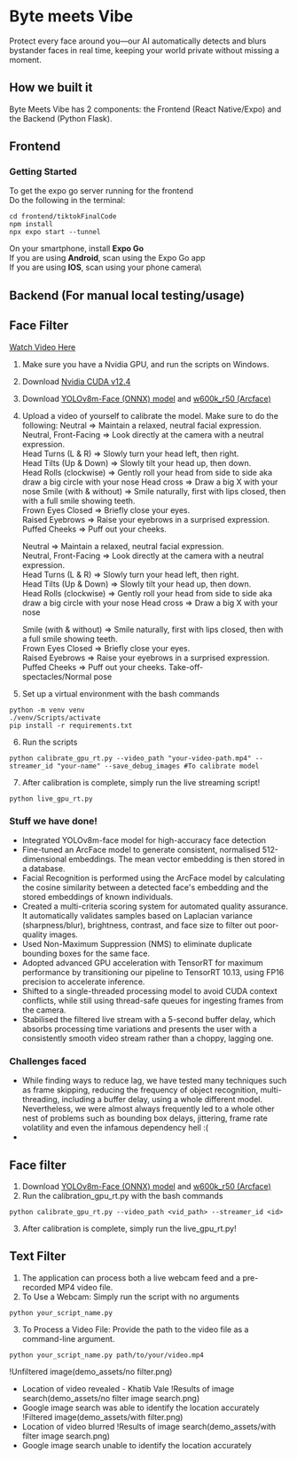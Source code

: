 # Byte meets Vibe

Protect every face around you—our AI automatically detects and blurs bystander faces in real time, keeping your world private without missing a moment.

## How we built it
Byte Meets Vibe has 2 components: the Frontend (React Native/Expo) and the Backend (Python Flask).

## Frontend

### Getting Started
To get the expo go server running for the frontend\
Do the following in the terminal: 
```
cd frontend/tiktokFinalCode
npm install
npx expo start --tunnel
```
On your smartphone, install **Expo Go** \
If you are using **Android**, scan using the Expo Go app\
If you are using **IOS**, scan using your phone camera\

## Backend (For manual local testing/usage)

## Face Filter
[Watch Video Here](https://youtu.be/RJbfGNuO_y8)
1. Make sure you have a Nvidia GPU, and run the scripts on Windows.
2. Download [Nvidia CUDA v12.4](https://developer.nvidia.com/cuda-12-4-1-download-archive?target_os=Windows&target_arch=x86_64&target_version=11&target_type=exe_local)  
3. Download [YOLOv8m-Face (ONNX) model](https://github.com/lindevs/yolov8-face) and [w600k_r50 (Arcface)](https://huggingface.co/maze/faceX/blob/e010b5098c3685fd00b22dd2aec6f37320e3d850/w600k_r50.onnx)
4. Upload a video of yourself to calibrate the model. Make sure to do the following:
Neutral => Maintain a relaxed, neutral facial expression.  
Neutral, Front-Facing => Look directly at the camera with a neutral expression.  
Head Turns (L & R) => Slowly turn your head left, then right.  
Head Tilts (Up & Down) => Slowly tilt your head up, then down.  
Head Rolls (clockwise) => Gently roll your head from side to side aka draw a big circle with your nose 
Head cross => Draw a big X with your nose
Smile (with & without) => Smile naturally, first with lips closed, then with a full smile showing teeth.  
Frown 
Eyes Closed => Briefly close your eyes.  
Raised Eyebrows => Raise your eyebrows in a surprised expression.  
Puffed Cheeks => Puff out your cheeks.
   
   Neutral => Maintain a relaxed, neutral facial expression.  
   Neutral, Front-Facing => Look directly at the camera with a neutral expression.  
   Head Turns (L & R) => Slowly turn your head left, then right.  
   Head Tilts (Up & Down) => Slowly tilt your head up, then down.  
   Head Rolls (clockwise) => Gently roll your head from side to side aka draw a big circle with your nose 
   Head cross => Draw a big X with your nose
   
   Smile (with & without) => Smile naturally, first with lips closed, then with a full smile showing teeth.  
   Frown 
   Eyes Closed => Briefly close your eyes.  
   Raised Eyebrows => Raise your eyebrows in a surprised expression.  
   Puffed Cheeks => Puff out your cheeks.
   Take-off-spectacles/Normal pose
5. Set up a virtual environment with the bash commands
```
python -m venv venv
./venv/Scripts/activate
pip install -r requirements.txt
```
6. Run the scripts 
```
python calibrate_gpu_rt.py --video_path "your-video-path.mp4" --streamer_id "your-name" --save_debug_images #To calibrate model
```
7. After calibration is complete, simply run the live streaming script!
```
python live_gpu_rt.py
```

### Stuff we have done!
- Integrated YOLOv8m-face model for high-accuracy face detection
- Fine-tuned an ArcFace model to generate consistent, normalised 512-dimensional embeddings. The mean vector embedding is then stored in a database.
- Facial Recognition is performed using the ArcFace model by calculating the cosine similarity between a detected face's embedding and the stored embeddings of known individuals.
- Created a multi-criteria scoring system for automated quality assurance. It automatically validates samples based on Laplacian variance (sharpness/blur), brightness, contrast, and face size to filter out poor-quality images.
- Used Non-Maximum Suppression (NMS) to eliminate duplicate bounding boxes for the same face.
- Adopted advanced GPU acceleration with TensorRT for maximum performance by transitioning our pipeline to TensorRT 10.13, using FP16 precision to accelerate inference. 
- Shifted to a single-threaded processing model to avoid CUDA context conflicts, while still using thread-safe queues for ingesting frames from the camera.
- Stabilised the filtered live stream with a 5-second buffer delay, which absorbs processing time variations and presents the user with a consistently smooth video stream rather than a choppy, lagging one.

### Challenges faced
- While finding ways to reduce lag, we have tested many techniques such as frame skipping, reducing the frequency of object recognition, multi-threading, including a buffer delay, using a whole different model. Nevertheless, we were almost always frequently led to a whole other nest of problems such as bounding box delays, jittering, frame rate volatility and even the infamous dependency hell :(
- 
## Face filter
1. Download [YOLOv8m-Face (ONNX) model](https://github.com/lindevs/yolov8-face) and [w600k_r50 (Arcface)](https://huggingface.co/maze/faceX/blob/e010b5098c3685fd00b22dd2aec6f37320e3d850/w600k_r50.onnx)
2. Run the calibration_gpu_rt.py with the bash commands
```
python calibrate_gpu_rt.py --video_path <vid_path> --streamer_id <id>
```
3. After calibration is complete, simply run the live_gpu_rt.py!

## Text Filter
1. The application can process both a live webcam feed and a pre-recorded MP4 video file.
2. To Use a Webcam:
   Simply run the script with no arguments
```
python your_script_name.py
```
3. To Process a Video File:
   Provide the path to the video file as a command-line argument.
```
python your_script_name.py path/to/your/video.mp4
```
!Unfiltered image(demo_assets/no filter.png)
- Location of video revealed - Khatib Vale
!Results of image search(demo_assets/no filter image search.png)
- Google image search was able to identify the location accurately
!Filtered image(demo_assets/with filter.png)
- Location of video blurred
!Results of image search(demo_assets/with filter image search.png)
- Google image search unable to identify the location accurately
